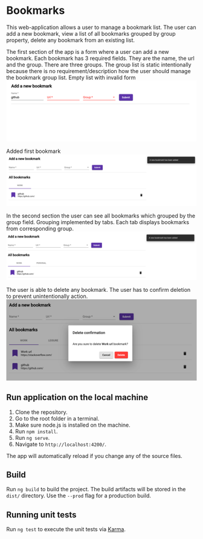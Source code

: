 # Bookmarks

This web-application allows a user to manage a bookmark list. The user can add a new bookmark, view a list of all bookmarks grouped by group property, delete any bookmark from an existing list.

The first section of the app is a form where a user can add a new bookmark.
Each bookmark has 3 required fields. They are the name, the url and the group.
There are three groups. The group list is static intentionally because there is no requirement/description how the user should manage the bookmark group list.
Empty list with invalid form
<img src="images/invalid-form.png">

Added first bookmark
<img src="images/add_first_bookmark.png">

In the second section the user can see all bookmarks which grouped by the group field. Grouping implemented by tabs. Each tab displays bookmarks from corresponding group.
<img src="images/add_second_bookmark.png">

The user is able to delete any bookmark. The user has to confirm deletion to prevent unintentionally action.
<img src="images/bookmark_deletion.png">


## Run application on the local machine
1) Clone the repository.
2) Go to the root folder in a terminal.
3) Make sure node.js is installed on the machine.
4) Run `npm install`.
5) Run `ng serve`.
6) Navigate to `http://localhost:4200/`.

The app will automatically reload if you change any of the source files.

## Build

Run `ng build` to build the project. The build artifacts will be stored in the `dist/` directory. Use the `--prod` flag for a production build.

## Running unit tests

Run `ng test` to execute the unit tests via [Karma](https://karma-runner.github.io).
